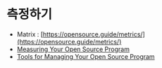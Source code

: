 # 측정하기



* Matrix : [https://opensource.guide/metrics/](https://opensource.guide/metrics/)
* [Measuring Your Open Source Program](https://todogroup.org/guides/measuring/)
* [Tools for Managing Your Open Source Program](https://todogroup.org/guides/management-tools/)

